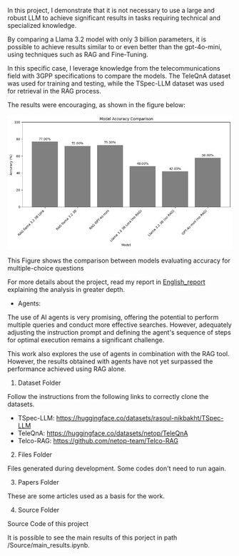 In this project, I demonstrate that it is not necessary to use a large and robust LLM to achieve significant results in tasks requiring technical and specialized knowledge.

By comparing a Llama 3.2 model with only 3 billion parameters, it is possible to achieve results similar to or even better than the gpt-4o-mini, using techniques such as RAG and Fine-Tuning.

In this specific case, I leverage knowledge from the telecommunications field with 3GPP specifications to compare the models. The TeleQnA dataset was used for training and testing, while the TSpec-LLM dataset was used for retrieval in the RAG process.

The results were encouraging, as shown in the figure below:

![Comparison between models evaluating accuracy for multiple-choice questions](Figures/image.png)

This Figure shows the comparison between models evaluating accuracy for multiple-choice questions

For more details about the project, read my report in [English_report](Project_report(english_version).pdf) explaining the analysis in greater depth.

* Agents:

The use of AI agents is very promising, offering the potential to perform multiple queries and conduct more effective searches. However, adequately adjusting the instruction prompt and defining the agent's sequence of steps for optimal execution remains a significant challenge.

This work also explores the use of agents in combination with the RAG tool. However, the results obtained with agents have not yet surpassed the performance achieved using RAG alone.

1. Dataset Folder

Follow the instructions from the following links to correctly clone the datasets.
 - TSpec-LLM:
   https://huggingface.co/datasets/rasoul-nikbakht/TSpec-LLM
 - TeleQnA:
   https://huggingface.co/datasets/netop/TeleQnA
 - Telco-RAG:
   https://github.com/netop-team/Telco-RAG
   
2. Files Folder

Files generated during development. Some codes don't need to run again.

3. Papers Folder

These are some articles used as a basis for the work.

4. Source Folder

Source Code of this project

It is possible to see the main results of this porject in path /Source/main_results.ipynb.


